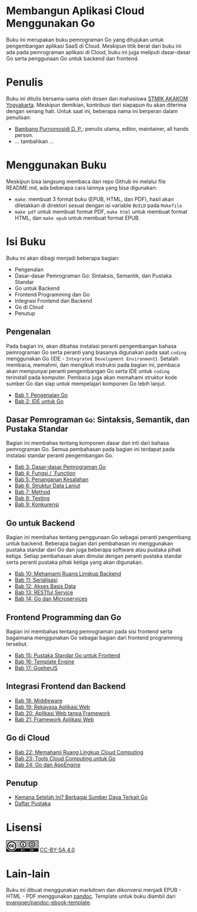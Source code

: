 # Membangun Aplikasi Cloud Menggunakan Go

Buku ini merupakan buku pemrograman Go yang ditujukan untuk pengembangan aplikasi SaaS di Cloud. Meskipun titik berat dari buku ini ada pada pemrograman aplikasi di Cloud, buku ini juga meliputi dasar-dasar Go serta penggunaan Go untuk backend dan frontend. 

# Penulis

Buku ini ditulis bersama-sama oleh dosen dan mahasiswa [STMIK AKAKOM Yogyakarta](http://www.akakom.ac.id). Meskipun demikian, kontribusi dari siapapun itu akan diterima dengan senang hati. Untuk saat ini, beberapa nama ini berperan dalam penulisan:

* [Bambang Purnomosidi D. P.](http://bpdp.xyz): penulis utama, editor, maintainer, all hands person.
* ... tambahkan ...

# Menggunakan Buku

Meskipun bisa langsung membaca dari repo Github ini melalui file README.md, ada beberapa cara lainnya yang bisa digunakan:

* `make`: membuat 3 format buku (EPUB, HTML, dan PDF), hasil akan diletakkan di direktori sesuai dengan isi variable `BUILD` pada `Makefile`
* `make pdf` untuk membuat format PDF, `make html` untuk membuat format HTML, dan `make epub` untuk membuat format EPUB.

# Isi Buku

Buku ini akan dibagi menjadi beberapa bagian:
* Pengenalan
* Dasar-dasar Pemrograman Go: Sintaksis, Semantik, dan Pustaka Standar
* Go untuk Backend
* Frontend Programming dan Go
* Integrasi Frontend dan Backend
* Go di Cloud
* Penutup

## Pengenalan

Pada bagian ini, akan dibahas instalasi peranti pengembangan bahasa pemrograman Go serta peranti yang biasanya digunakan pada saat `coding` menggunakan Go (IDE - `Integrated Development Environment`). Setalah membaca, memahmi, dan mengikuti instruksi pada bagian ini, pembaca akan mempunyai peranti pengembangan Go serta IDE untuk `coding` terinstall pada komputer. Pembaca juga akan memahami struktur kode sumber Go dan siap untuk mempelajari komponen Go lebih lanjut.

* [Bab 1: Pengenalan Go](bab-01.md)
* [Bab 2: IDE untuk Go](bab-02.md)

## Dasar Pemrograman `Go`: Sintaksis, Semantik, dan Pustaka Standar

Bagian ini membahas tentang komponen dasar dan inti dari bahasa pemrograman Go. Semua pembahasan pada bagian ini terdapat pada instalasi standar peranti pengembangan Go.

* [Bab 3: Dasar-dasar Pemrograman Go](bab-03.md)
* [Bab 4: Fungsi / `Function](bab-04.md)
* [Bab 5: Penanganan Kesalahan](bab-05.md)
* [Bab 6: Struktur Data Lanjut](bab-06.md)
* [Bab 7: Method](bab-07.md)
* [Bab 8: Testing](bab-08.md)
* [Bab 9: Konkurensi](bab-09.md)

## Go untuk Backend 

Bagian ini membahas tentang penggunaan Go sebagai peranti pengembang untuk backend. Beberapa bagian dari pembahasan ini menggunakan pustaka standar dari Go dan juga beberapa software atau pustaka pihak ketiga. Setiap pembahasan akan dimulai dengan peranti pustaka standar serta peranti pustaka pihak ketiga yang akan digunakan.

* [Bab 10: Mehamami Ruang Lingkup Backend](bab-10.md)
* [Bab 11: Serialisasi](bab-11.md)
* [Bab 12: Akses Basis Data](bab-12.md)
* [Bab 13: RESTful Service](bab-13.md)
* [Bab 14: Go dan Microservices](bab-14.md)

## Frontend Programming dan Go

Bagian ini membahas tentang pemrograman pada sisi frontend serta bagaimana menggunakan Go sebagai bagian dari frontend programming tersebut.

* [Bab 15: Pustaka Standar Go untuk Frontend](bab-15.md)
* [Bab 16: Template Engine](bab-16.md)
* [Bab 17: GopherJS](bab-17.md)

## Integrasi Frontend dan Backend

* [Bab 18: Middleware](bab-18.md)
* [Bab 19: Rekayasa Aplikasi Web](bab-19.md)
* [Bab 20: Aplikasi Web tanpa Framework](bab-20.md)
* [Bab 21: Framework Aplikasi Web](bab-21.md)

## Go di Cloud

* [Bab 22: Memahami Ruang Lingkup Cloud Computing](bab-22.md)
* [Bab 23: Tools Cloud Computing untuk Go](bab-23.md)
* [Bab 24: Go dan AppEngine](bab-24.md)

## Penutup

* [Kemana Setelah Ini? Berbagai Sumber Daya Terkait Go](sumberdaya.md)
* [Daftar Pustaka](daftar-pustaka.md)

# Lisensi

![CC-BY-SA 4.0](images/cc-by-sa-4.png)
[CC-BY-SA 4.0](http://creativecommons.org/licenses/by-sa/4.0/)

# Lain-lain

Buku ini dibuat menggunakan markdown dan dikonversi menjadi EPUB - HTML - PDF menggunakan [pandoc](http://pandoc.org). Template untuk buku diambil dari [evangoer/pandoc-ebook-template](https://github.com/evangoer/pandoc-ebook-template).
